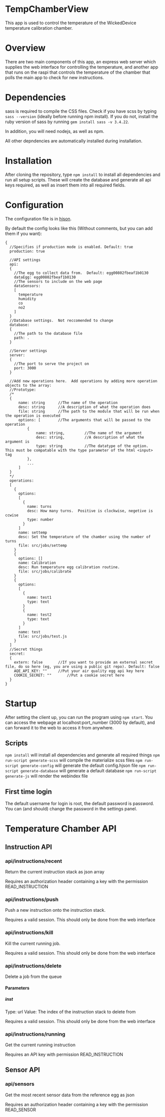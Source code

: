 # TempChamberView
This app is used to control the temperature of the WickedDevice temperature calibration chamber.  

# Overview
There are two main components of this app, an express web server which supplies the web interface for controlling the temperature, and another 
app that runs on the raspi that controls the temperature of the chamber that polls the main app to check for new instructions.

# Dependencies
sass is required to compile the CSS files.  Check if you have scss by typing `sass --version` (ideally before running npm install).  If you do not, install the ruby version of sass by running `gem install sass -v 3.4.22`.

In addition, you will need nodejs, as well as npm.

All other depndencies are automatically installed during installation.

# Installation
After cloning the repository, type `npm install` to install all dependencies and run all setup scripts. These will create the database and generate all api keys required, as well as insert them into all required fields.

# Configuration
The configuration file is in [hjson](https://hjson.org/). 

By default the config looks like this (Without comments, but you can add them if you want):
```
{
  //Specifies if production mode is enabled. Default: true
  production: true
  
  //API settings
  api:      
  {
    //The egg to collect data from.  Default: egg00802fbeaf1b0130
    dataEgg: egg00802fbeaf1b0130
    //The sensors to include on the web page
    dataSensors:
    [
      temperature
      humidity
      co
      no2
    ]
  }
  //Database settings.  Not reccomended to change
  database:
  {
    //The path to the database file
    path: .
  }

  //Server settings
  server:
  {
    //The port to serve the project on
    port: 3000
  }

  //Add new operations here.  Add operations by adding more operation objects to the array:
  //Prototype:
  /*
  {
      name: string      //The name of the operation
      desc: string      //A description of what the operation does
      file: string      //The path to the module that will be run when the operation is executed
      options: [        //The arguments that will be passed to the operation
          {
              name: string,         //The name of the argument
              desc: string,         //A description of what the argument is
              type: string          //The datatype of the option.  This must be compatable with the type parameter of the html <input> tag
          }, 
          ...
      ]
  }
  */
  operations:
  [
    {
      options:
      [
        {
          name: turns
          desc: How many turns.  Positive is clockwise, negetive is ccwise
          type: number
        }
      ]
      name: settemp
      desc: Set the temperature of the chamber using the number of turns
      file: src/jobs/settemp
    }
    {
      options: []
      name: Calibration
      desc: Run temperature egg calibration routine.
      file: src/jobs/calibrate
    }
    {
      options:
      [
        {
          name: test1
          type: text
        }
        {
          name: test2
          type: text
        }
      ]
      name: test
      file: src/jobs/test.js
    }
  ]
  //Secret things
  secret:
  {
    extern: false       //If you want to provide an external secret file, do so here (eg, you are using a public git repo). Default: false
    AQE_API_KEY: ""     //Put your air quality egg api key here
    COOKIE_SECRET: ""       //Put a cookie secret here
  }
}
```

# Startup
After setting the client up, you can run the program using `npm start`.  You can access the webpage at localhost:port_number (3000 by default), and can forward it to the 
web to access it from anywhere.  

## Scripts
`npm install` will install all dependencies and generate all required things
`npm run-script generate-scss` will compile the materialize scss files
`npm run-script generate-config` will generate the default config.hjson file
`npm run-script generate-database` will generate a default database
`npm run-script generate-js` will render the webindex file


## First time login
The default username for login is root, the default password is password.  You can (and should) change the password in the settings panel.

# Temperature Chamber API 
## Instruction API
### api/instructions/recent
Return the current instruction stack as json array

Requires an authorization header containing a key with the permission READ_INSTRUCTION
### api/instructions/push
Push a new instruction onto the instruction stack.

Requires a valid session. This should only be done from the web interface
### api/instructions/kill
Kill the current running job.

Requires a valid session.  This should only be done from the web interface

### api/instructions/delete
Delete a job from the queue
#### Parameters
##### inst
Type: url
Value: The index of the instruction stack to delete from

Requires a valid session.  This should only be done from the web interface 
### api/instructions/running
Get the current running instruction

Requires an API key with permission READ_INSTRUCTION
## Sensor API
### api/sensors
Get the most recent sensor data from the reference egg as json

Requires an authorization header containing a key with the permission READ_SENSOR
